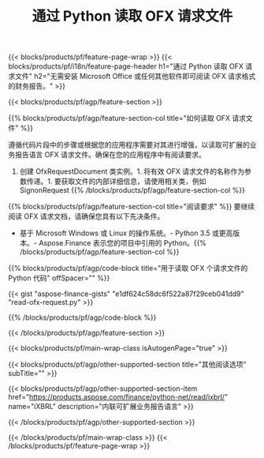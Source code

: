 ﻿---
title: 通过 Python 读取 OFX 请求文件
description: OFX 请求文件读取的示例代码。使用 API 示例代码在基于 Python 的应用程序中读取批处理 OFX 请求文件。 
url: /zh/python-net/read/ofx-request/
family: finance
platformtag: python
feature: read
informat: OFX request
outformat: 
otherformats: 
---
{{< blocks/products/pf/feature-page-wrap >}}
{{< blocks/products/pf/i18n/feature-page-header h1="通过 Python 读取 OFX 请求文件" h2="无需安装 Microsoft Office 或任何其他软件即可阅读 OFX 请求格式的财务报告。" >}}

{{< blocks/products/pf/agp/feature-section >}}

{{% blocks/products/pf/agp/feature-section-col title="如何读取 OFX 请求文件" %}}

遵循代码片段中的步骤或根据您的应用程序需要对其进行增强，以读取可扩展的业务报告语言 OFX 请求文件。确保在您的应用程序中有阅读要求。

1. 创建 OfxRequestDocument 类实例。1. 将有效 OFX 请求文件的名称作为参数传递。1. 要获取文件的内部详细信息，请使用相关类，例如 SignonRequest
{{% /blocks/products/pf/agp/feature-section-col %}}

{{% blocks/products/pf/agp/feature-section-col title="阅读要求" %}}
要继续阅读 OFX 请求文档，请确保您具有以下先决条件。 
- 基于 Microsoft Windows 或 Linux 的操作系统。- Python 3.5 或更高版本。- Aspose.Finance 表示您的项目中引用的 Python。{{% /blocks/products/pf/agp/feature-section-col %}}

{{% blocks/products/pf/agp/code-block title="用于读取 OFX 个请求文件的 Python 代码" offSpacer="" %}}

{{< gist "aspose-finance-gists" "e1df624c58dc6f522a87f29ceb041dd9" "read-ofx-request.py" >}}

{{% /blocks/products/pf/agp/code-block %}}

{{< /blocks/products/pf/agp/feature-section >}}

{{< blocks/products/pf/main-wrap-class isAutogenPage="true" >}}

{{< blocks/products/pf/agp/other-supported-section title="其他阅读选项" subTitle="" >}}

{{< blocks/products/pf/agp/other-supported-section-item href="https://products.aspose.com/finance/python-net/read/ixbrl/" name="iXBRL" description="内联可扩展业务报告语言" >}}

{{< /blocks/products/pf/agp/other-supported-section >}}

{{< /blocks/products/pf/main-wrap-class >}}
{{< /blocks/products/pf/feature-page-wrap >}}